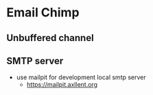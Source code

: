 # Email Chimp



## Unbuffered channel



## SMTP server
- use mailpit for development local smtp server
  - https://mailpit.axllent.org